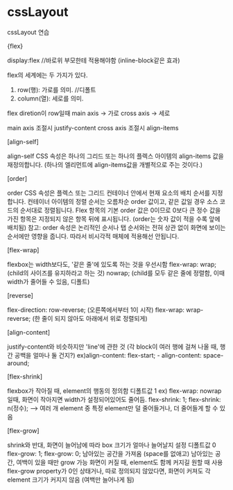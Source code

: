 # cssLayout
cssLayout 연습

{flex}

display:flex	//바로위 부모한테 적용해야함 (inline-block같은 효과)

flex의 세계에는 두 가지가 있다.
1. row(행): 가로를 의미.  //디폴트
2. column(열): 세로를 의미.

flex diretion이 row일때
main axis -> 가로
cross axis -> 세로

main axis 조절시 justify-content
cross axis 조절시 align-items

[align-self]

align-self CSS 속성은 하나의 그리드 또는 하나의 플렉스 아이템의 align-items 값을 재정의합니다.
(하나의 엘리먼트에 align-items값을 개별적으로 주는 것이다.)

[order]

order CSS 속성은 플렉스 또는 그리드 컨테이너 안에서 현재 요소의 배치 순서를 지정합니다. 컨테이너 아이템의 정렬 순서는 오름차순 order 값이고, 같은 값일 경우 소스 코드의 순서대로 정렬됩니다. Flex 항목의 기본 order 값은 0이므로 0보다 큰 정수 값을 가진 항목은 지정되지 않은 항목 뒤에 표시됩니다.
(order는 숫자 값이 적을 수록 앞에 배치됨)
참고: order 속성은 논리적인 순서나 탭 순서와는 전혀 상관 없이 화면에 보이는 순서에만 영향을 줍니다. 따라서 비시각적 매체에 적용해선 안됩니다.


[flex-wrap]

flexbox는 width보다도, '같은 줄'에 있도록 하는 것을 우선시함
flex-wrap: wrap; (child의 사이즈를 유지하라고 하는 것)
nowrap; (child를 모두 같은 줄에 정렬함, 이때 width가 줄어들 수 있음, 디폴트)

[reverse]

flex-direction: row-reverse; (오른쪽에서부터 1이 시작)
flex-wrap: wrap-reverse; (한 줄이 되지 않아도 아래에서 위로 정렬되게)

[align-content]

justify-content와 비슷하지만 'line'에 관한 것 (각 block이 여러 행에 걸쳐 나올 때, 행간 공백을 얼마나 둘 건지?)
ex)align-content: flex-start; - align-content: space-around;

[flex-shrink] 

flexbox가 작아질 때, element의 행동의 정의함
디폴트값 1
ex) flex-wrap: nowrap일때, 화면이 작아지면 width가 설정되어있어도 줄어듬.
flex-shrink: 1; flex-shrink: n(정수); --> 여러 개 element 중 특정 element만 덜 줄어들거나, 더 줄어들게 할 수 있음


[flex-grow] 

shrink와 반대, 화면이 늘어남에 따라 box 크기가 얼마나 늘어날지 설정
디폴트값 0
flex-grow: 1; flex-grow: 0; 남아있는 공간을 가져옴 (space를 없애고)
남아있는 공간, 여백이 있을 때만 grow 가능
화면이 커질 때, element도 함께 커지길 원할 때 사용
flex-grow property가 0인 상태거나, 따로 정의되지 않았다면, 화면이 커져도 각 element 크기가 커지지 않음 (여백만 늘어나게 됨)

